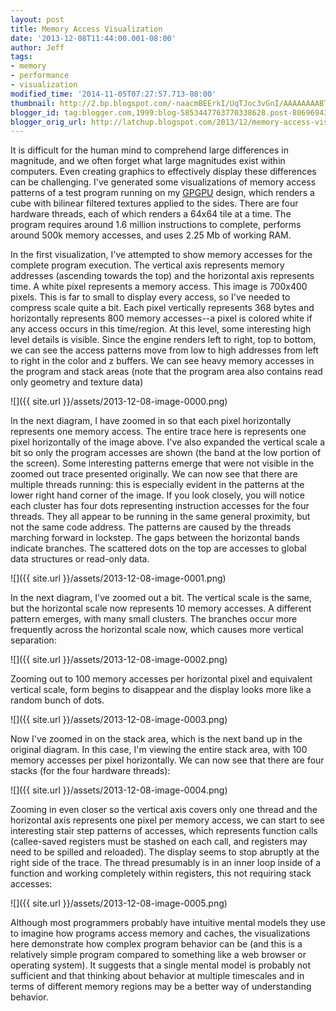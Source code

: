 ```yaml
---
layout: post
title: Memory Access Visualization
date: '2013-12-08T11:44:00.001-08:00'
author: Jeff
tags:
- memory
- performance
- visualization
modified_time: '2014-11-05T07:27:57.713-08:00'
thumbnail: http://2.bp.blogspot.com/-naacmBEErkI/UqTJoc3vGnI/AAAAAAAABTw/QrLdKNWd7Hw/s72-c/whole-program.png
blogger_id: tag:blogger.com,1999:blog-5853447763770338628.post-8069694321256331238
blogger_orig_url: http://latchup.blogspot.com/2013/12/memory-access-visualization.html
---
```


It is difficult for the human mind to comprehend large differences in
magnitude, and we often forget what large magnitudes exist within computers.
Even creating graphics to effectively display these differences can be
challenging.  I've generated some visualizations of memory access patterns of
a test program running on my
[GPGPU](https://github.com/jbush001/NyuziProcessor) design, which renders a
cube with bilinear filtered textures applied to the sides.  There are four
hardware threads, each of which renders a 64x64 tile at a time.  The program
requires around 1.6 million instructions to complete, performs around 500k
memory accesses, and uses 2.25 Mb of working RAM.

In the first visualization, I've attempted to show memory accesses for the
complete program execution.  The vertical axis represents memory addresses
(ascending towards the top) and the horizontal axis represents time. A white
pixel represents a memory access. This image is 700x400 pixels.  This is far
to small to display every access, so I've needed to compress scale quite a
bit. Each pixel vertically represents 368 bytes and horizontally represents
800 memory accesses--a pixel is colored white if any access occurs in this
time/region. At this level, some interesting high level details is visible.
Since the engine renders left to right, top to bottom, we can see the access
patterns move from low to high addresses from left to right in the color and z
buffers. We can see heavy memory accesses in the program and stack areas (note
that the program area also contains read only geometry and texture data)

![]({{ site.url }}/assets/2013-12-08-image-0000.png)

In the next diagram, I have zoomed in so that each pixel horizontally
represents one memory access.  The entire trace here is represents one pixel
horizontally of the image above. I've also expanded the vertical scale a bit
so only the program accesses are shown (the band at the low portion of the
screen). Some interesting patterns emerge that were not visible in the zoomed
out trace presented originally.  We can now see that there are multiple
threads running: this is especially evident in the patterns at the lower right
hand corner of the image.  If you look closely, you will notice each cluster
has four dots representing instruction accesses for the four threads.  They
all appear to be running in the same general proximity, but not the same code
address.  The patterns are caused by the threads marching forward in lockstep.
The gaps between the horizontal bands indicate branches.  The scattered dots
on the top are accesses to global data structures or read-only data.

![]({{ site.url }}/assets/2013-12-08-image-0001.png)

In the next diagram, I've zoomed out a bit. The vertical scale is the same,
but the horizontal scale now represents 10 memory accesses.  A different
pattern emerges, with many small clusters.  The branches occur more frequently
across the horizontal scale now, which causes more vertical separation:

![]({{ site.url }}/assets/2013-12-08-image-0002.png)

Zooming out to 100 memory accesses per horizontal pixel and equivalent
vertical scale, form begins to disappear and the display looks more like a
random bunch of dots.

![]({{ site.url }}/assets/2013-12-08-image-0003.png)

Now I've zoomed in on the stack area, which is the next band up in the
original diagram.  In this case, I'm viewing the entire stack area, with 100
memory accesses per pixel horizontally.  We can now see that there are four
stacks (for the four hardware threads):

![]({{ site.url }}/assets/2013-12-08-image-0004.png)

Zooming in even closer so the vertical axis covers only one thread and the
horizontal axis represents one pixel per memory access, we can start to see
interesting stair step patterns of accesses, which represents function calls
(callee-saved registers must be stashed on each call, and registers may need
to be spilled and reloaded).  The display seems to stop abruptly at the right
side of the trace. The thread presumably is in an inner loop inside of a
function and working completely within registers, this not requiring stack
accesses:

![]({{ site.url }}/assets/2013-12-08-image-0005.png)

Although most programmers probably have intuitive mental models they use to
imagine how programs access memory and caches, the visualizations here
demonstrate how complex program behavior can be (and this is a relatively
simple program compared to something like a web browser or operating system).
It suggests that a single mental model is probably not sufficient and that
thinking about behavior at multiple timescales and in terms of different
memory regions may be a better way of understanding behavior.
